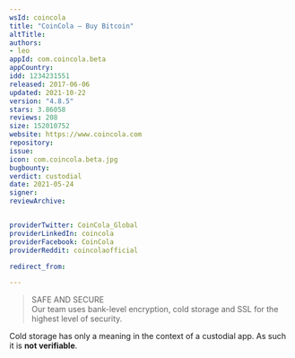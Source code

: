```yaml
---
wsId: coincola
title: "CoinCola – Buy Bitcoin"
altTitle: 
authors:
- leo
appId: com.coincola.beta
appCountry: 
idd: 1234231551
released: 2017-06-06
updated: 2021-10-22
version: "4.8.5"
stars: 3.86058
reviews: 208
size: 152010752
website: https://www.coincola.com
repository: 
issue: 
icon: com.coincola.beta.jpg
bugbounty: 
verdict: custodial
date: 2021-05-24
signer: 
reviewArchive:


providerTwitter: CoinCola_Global
providerLinkedIn: coincola
providerFacebook: CoinCola
providerReddit: coincolaofficial

redirect_from:

---
```


> SAFE AND SECURE<br>
  Our team uses bank-level encryption, cold storage and SSL for the highest
  level of security.

Cold storage has only a meaning in the context of a custodial app. As such it
is **not verifiable**.
